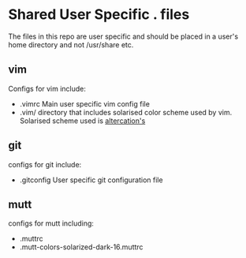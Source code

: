 Shared User Specific . files
============================
The files in this repo are user specific and should be placed in a user's home directory and not /usr/share etc.

vim
---
Configs for vim include:
-    .vimrc Main user specific vim config file
-    .vim/ directory that includes solarised color scheme used by vim. Solarised scheme used is [altercation's](https://github.com/altercation/vim-colors-solarized.git)


git
---
configs for git include:
-    .gitconfig User specific git configuration file


mutt
---
configs for mutt including:
-    .muttrc
-    .mutt-colors-solarized-dark-16.muttrc
